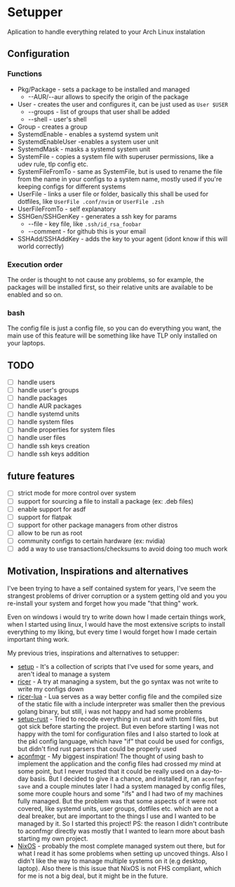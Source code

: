 # Setupper

Aplication to handle everything related to your Arch Linux instalation

## Configuration

### Functions

- Pkg/Package - sets a package to be installed and managed
    - --AUR/--aur allows to specify the origin of the package
- User - creates the user and configures it, can be just used as `User $USER`
    - --groups - list of groups that user shall be added
    - --shell - user's shell
- Group - creates a group
- SystemdEnable - enables a systemd system unit
- SystemdEnableUser -enables a system user unit
- SystemdMask - masks a systemd system unit
- SystemFile - copies a system file with superuser permissions, like a udev rule, tlp config etc.
- SystemFileFromTo - same as SystemFile, but is used to rename the file from the name in your configs to a system name, mostly used if you're keeping configs for different systems
- UserFile - links a user file or folder, basically this shall be used for dotfiles, like `UserFile .conf/nvim` or `UserFile .zsh`
- UserFileFromTo - self explanatory
- SSHGen/SSHGenKey - generates a ssh key for params
    - --file - key file, like `.ssh/id_rsa_foobar`
    - --comment - for github this is your email
- SSHAdd/SSHAddKey - adds the key to your agent (idont know if this will world correctly)

### Execution order

The order is thought to not cause any problems, so for example, the packages will be installed first, so their relative units are available to be enabled and so on.

<!-- TODO: put order here -->

### bash

The config file is just a config file, so you can do everything you want, the main use of this feature will be something like have TLP only installed on your laptops.

## TODO
- [ ] handle users
- [ ] handle user's groups
- [ ] handle packages
- [ ] handle AUR packages
- [ ] handle systemd units
- [ ] handle system files
- [ ] handle properties for system files
- [ ] handle user files
- [ ] handle ssh keys creation
- [ ] handle ssh keys addition

## future features

- [ ] strict mode for more control over system
- [ ] support for sourcing a file to install a package (ex: .deb files)
- [ ] enable support for asdf
- [ ] support for flatpak
- [ ] support for other package managers from other distros
- [ ] allow to be run as root
- [ ] community configs to certain hardware (ex: nvidia)
- [ ] add a way to use transactions/checksums to avoid doing too much work

## Motivation, Inspirations and alternatives

I've been trying to have a self contained system for years, I've seem the strangest problems of driver corruption or a system getting old and you you re-install your system and forget how you made "that thing" work.

Even on windows i would try to write down how I made certain things work, when I started using linux, I would have the most extensive scripts to install everything to my liking, but every time I would forget how I made certain important thing work.

My previous tries, inspirations and alternatives to setupper:

- [setup](https://github.com/ogabriel/setup) - It's a collection of scripts that I've used for some years, and aren't ideal to manage a system
- [ricer](https://github.com/ogabriel/ricer) - A try at managing a system, but the go syntax was not write to write my configs down
- [ricer-lua](https://github.com/ogabriel/ricer-lua) - Lua serves as a way better config file and the compiled size of the static file with a include interpreter was smaller then the previous golang binary, but still, i was not happy and had some problems
- [setup-rust](https://github.com/ogabriel/setup-rust) - Tried to recode everything in rust and with toml files, but got sick before starting the project. But even before starting I was not happy with the toml for configuration files and I also started to look at the pkl config language, which have "if" that could be used for configs, but didn't find rust parsers that could be properly used
- [aconfmgr](https://github.com/CyberShadow/aconfmgr) - My biggest inspiration! The thought of using bash to implement the application and the config files had crossed my mind at some point, but I never trusted that it could be really used on a day-to-day basis. But I decided to give it a chance, and installed it, ran `aconfmgr save` and a couple minutes later I had a system managed by config files, some more couple hours and some "ifs" and I had two of my machines fully managed. But the problem was that some aspects of it were not covered, like systemd units, user groups, dotfiles etc. which are not a deal breaker, but are important to the things I use and I wanted to be managed by it. So I started this project! PS: the reason I didn't contribute to aconfmgr directly was mostly that I wanted to learn more about bash starting my own project.
- [NixOS](https://nixos.org/) - probably the most complete managed system out there, but for what I read it has some problems when setting up uncoved things. Also I didn't like the way to manage multiple systems on it (e.g desktop, laptop). Also there is this issue that NixOS is not FHS compliant, which for me is not a big deal, but it might be in the future.
